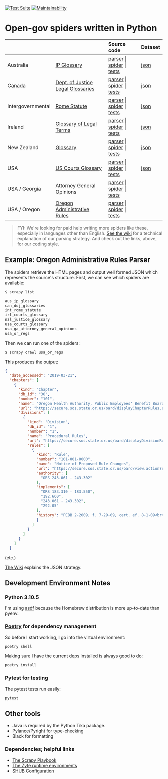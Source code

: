 [![Test Suite](https://github.com/public-law/open-gov-crawlers/actions/workflows/python-app.yml/badge.svg)](https://github.com/public-law/open-gov-crawlers/actions/workflows/python-app.yml)
[![Maintainability](https://api.codeclimate.com/v1/badges/3978810b3733b415a266/maintainability)](https://codeclimate.com/github/public-law/open-gov-crawlers/maintainability)


# Open-gov spiders written in Python

|   |   | Source code | Dataset |
| - | - | :---------- | :------ |
| Australia | [IP Glossary](https://www.public.law/dictionary/sources/ipaustralia.gov.au__tools-resources_ip-glossary) | [parser](https://github.com/public-law/open-gov-crawlers/blob/master/public_law/parsers/aus/ip_glossary.py) \|  [spider](https://github.com/public-law/open-gov-crawlers/blob/master/public_law/spiders/aus/ip_glossary.py) \|  [tests](https://github.com/public-law/open-gov-crawlers/blob/master/tests/public_law/parsers/aus/ip_glossary_test.py) | [json](https://github.com/public-law/datasets/blob/master/Australia/ip-glossary.json) |
| Canada | [Dept. of Justice Legal Glossaries](https://www.public.law/dictionary/sources) | [parser](https://github.com/public-law/open-gov-crawlers/blob/master/public_law/parsers/can/doj_glossaries.py) \|  [spider](https://github.com/public-law/open-gov-crawlers/blob/master/public_law/spiders/can/doj_glossaries.py) \|  [tests](https://github.com/public-law/open-gov-crawlers/blob/master/tests/public_law/parsers/can/doj_glossaries_test.py) | [json](https://github.com/public-law/datasets/blob/master/Canada/doj-glossaries.json) |
| Intergovernmental | [Rome Statute](https://world.public.law/rome_statute) | [parser](https://github.com/public-law/open-gov-crawlers/blob/master/public_law/parsers/int/rome_statute.py) \|  [spider](https://github.com/public-law/open-gov-crawlers/blob/master/public_law/spiders/int/rome_statute.py) \|  [tests](https://github.com/public-law/open-gov-crawlers/blob/master/tests/public_law/parsers/int/rome_statute_test.py) | [json](https://github.com/public-law/datasets/blob/master/Intergovernmental/RomeStatute/RomeStatute.json) |
| Ireland | [Glossary of Legal Terms](https://www.public.law/dictionary/sources/courts.ie__glossary) | [parser](https://github.com/public-law/open-gov-crawlers/blob/master/public_law/parsers/irl/courts_glossary.py) \|  [spider](https://github.com/public-law/open-gov-crawlers/blob/master/public_law/spiders/irl/courts_glossary.py) \|  [tests](https://github.com/public-law/open-gov-crawlers/blob/master/tests/public_law/parsers/irl/courts_glossary_test.py) | [json](https://github.com/public-law/datasets/blob/master/Ireland/courts-glossary.json) |
| New Zealand | [Glossary](https://www.public.law/dictionary/sources/justice.govt.nz__about_glossary) | [parser](https://github.com/public-law/open-gov-crawlers/blob/master/public_law/parsers/nzl/justice_glossary.py) \|  [spider](https://github.com/public-law/open-gov-crawlers/blob/master/public_law/spiders/nzl/justice_glossary.py) \|  [tests](https://github.com/public-law/open-gov-crawlers/blob/master/tests/public_law/parsers/nzl/justice_glossary_test.py) | [json](https://github.com/public-law/datasets/blob/master/NewZealand/justice-glossary.json) |
| USA | [US Courts Glossary](https://www.public.law/dictionary/sources/uscourts.gov__glossary) | [parser](https://github.com/public-law/open-gov-crawlers/blob/master/public_law/parsers/usa/us_courts_glossary.py) \|  [spider](https://github.com/public-law/open-gov-crawlers/blob/master/public_law/spiders/usa/us_courts_glossary.py) \|  [tests](https://github.com/public-law/open-gov-crawlers/blob/master/tests/public_law/parsers/usa/us_courts_glossary_test.py) | [json](https://github.com/public-law/datasets/blob/master/UnitedStates/us-courts-glossary.json) |
| USA / Georgia | Attorney General Opinions | [parser](https://github.com/public-law/open-gov-crawlers/blob/master/public_law/parsers/usa/georgia_ag_opinions.py) \|  [spider](https://github.com/public-law/open-gov-crawlers/blob/master/public_law/spiders/usa/georgia_ag_opinions.py) \|  [tests](https://github.com/public-law/open-gov-crawlers/blob/master/tests/public_law/parsers/usa/georgia_ag_opinions_test.py) | |
| USA / Oregon | [Oregon Administrative Rules](https://oregon.public.law/rules) | [parser](https://github.com/public-law/open-gov-crawlers/blob/master/public_law/parsers/usa/oregon_regs.py) \|  [spider](https://github.com/public-law/open-gov-crawlers/blob/master/public_law/spiders/usa/oregon_regs.py) \|  [tests](https://github.com/public-law/open-gov-crawlers/blob/master/tests/public_law/parsers/usa/oregon_regs_test.py) | |

> FYI: We're looking for paid help writing more spiders like these, especially in languages other than English. [See the wiki](https://github.com/public-law/open-gov-crawlers/wiki) for a technical explanation
> of our parsing strategy. And check out the links, above, for our coding style.


## Example: Oregon Administrative Rules Parser
The spiders retrieve the HTML pages and output well formed JSON which represents the source's structure.
First, we can see which spiders are available:

```bash
$ scrapy list

aus_ip_glossary
can_doj_glossaries
int_rome_statute
irl_courts_glossary
nzl_justice_glossary
usa_courts_glossary
usa_ga_attorney_general_opinions
usa_or_regs
```

Then we can run one of the spiders:

```bash
$ scrapy crawl usa_or_regs
```

This produces the output:

```json
{
  "date_accessed": "2019-03-21",
  "chapters": [
    {
      "kind": "Chapter",
      "db_id": "36",
      "number": "101",
      "name": "Oregon Health Authority, Public Employees' Benefit Board",
      "url": "https://secure.sos.state.or.us/oard/displayChapterRules.action?selectedChapter=36",
      "divisions": [
        {
          "kind": "Division",
          "db_id": "1",
          "number": "1",
          "name": "Procedural Rules",
          "url": "https://secure.sos.state.or.us/oard/displayDivisionRules.action?selectedDivision=1",
          "rules": [
            {
              "kind": "Rule",
              "number": "101-001-0000",
              "name": "Notice of Proposed Rule Changes",
              "url": "https://secure.sos.state.or.us/oard/view.action?ruleNumber=101-001-0000",
              "authority": [
                "ORS 243.061 - 243.302"
              ],
              "implements": [
                "ORS 183.310 - 183.550",
                "192.660",
                "243.061 - 243.302",
                "292.05"
              ],
              "history": "PEBB 2-2009, f. 7-29-09, cert. ef. 8-1-09<br>PEBB 1-2009(Temp), f. &amp; cert. ef. 2-24-09 thru 8-22-09<br>PEBB 1-2004, f. &amp; cert. ef. 7-2-04<br>PEBB 1-1999, f. 12-8-99, cert. ef. 1-1-00",
              }
            ]
          }
        ]
      }
    ]
  }
```
(etc.)

[The Wiki](https://github.com/public-law/open-gov-crawlers/wiki) explains the JSON strategy.


Development Environment Notes
-----------------------------

### Python 3.10.5

I'm using [asdf](https://asdf-vm.com/#/) because the Homebrew distribution
is more up-to-date than pyenv.


### [Poetry](https://python-poetry.org/) for dependency management

So before I start working, I go into the virtual environment:

```bash
poetry shell
```

Making sure I have the current deps installed is always good to do:

```bash
poetry install
```

### Pytest for testing

The pytest tests run easily:

```bash
pytest
```

## Other tools

* Java is required by the Python Tika package.
* Pylance/Pyright for type-checking
* Black for formatting


### Dependencies; helpful links

* [The Scrapy Playbook](https://thepythonscrapyplaybook.com)
* [The Zyte runtime environments](https://github.com/scrapinghub/scrapinghub-stack-scrapy/tags)
* [SHUB Configuration](https://shub.readthedocs.io/en/stable/configuration.html)
